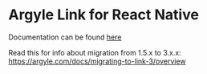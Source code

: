 # Argyle Link for React Native

Documentation can be found [here](https://argyle.io/docs/argyle-link/react-native-integration)

Read this for info about migration from 1.5.x to 3.x.x: https://argyle.com/docs/migrating-to-link-3/overview
